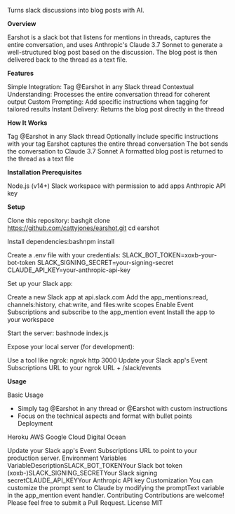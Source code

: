 Turns slack discussions into blog posts with AI.

**Overview**

Earshot is a slack bot that listens for mentions in threads, captures the entire conversation, and uses Anthropic's Claude 3.7 Sonnet to generate a well-structured blog post based on the discussion. The blog post is then delivered back to the thread as a text file.

**Features**

Simple Integration: Tag @Earshot in any Slack thread
Contextual Understanding: Processes the entire conversation thread for coherent output
Custom Prompting: Add specific instructions when tagging for tailored results
Instant Delivery: Returns the blog post directly in the thread

**How It Works**

Tag @Earshot in any Slack thread
Optionally include specific instructions with your tag
Earshot captures the entire thread conversation
The bot sends the conversation to Claude 3.7 Sonnet
A formatted blog post is returned to the thread as a text file

**Installation
Prerequisites**

Node.js (v14+)
Slack workspace with permission to add apps
Anthropic API key

**Setup**

Clone this repository:
bashgit clone https://github.com/cattyjones/earshot.git
cd earshot

Install dependencies:bashnpm install

Create a .env file with your credentials:
SLACK_BOT_TOKEN=xoxb-your-bot-token
SLACK_SIGNING_SECRET=your-signing-secret
CLAUDE_API_KEY=your-anthropic-api-key

Set up your Slack app:

Create a new Slack app at api.slack.com
Add the app_mentions:read, channels:history, chat:write, and files:write scopes
Enable Event Subscriptions and subscribe to the app_mention event
Install the app to your workspace


Start the server:
bashnode index.js

Expose your local server (for development):

Use a tool like ngrok: ngrok http 3000
Update your Slack app's Event Subscriptions URL to your ngrok URL + /slack/events



**Usage** 

Basic Usage
- Simply tag @Earshot in any thread or @Earshot with custom instructions
- Focus on the technical aspects and format with bullet points
Deployment


Heroku
AWS
Google Cloud
Digital Ocean

Update your Slack app's Event Subscriptions URL to point to your production server.
Environment Variables
VariableDescriptionSLACK_BOT_TOKENYour Slack bot token (xoxb-)SLACK_SIGNING_SECRETYour Slack signing secretCLAUDE_API_KEYYour Anthropic API key
Customization
You can customize the prompt sent to Claude by modifying the promptText variable in the app_mention event handler.
Contributing
Contributions are welcome! Please feel free to submit a Pull Request.
License
MIT
